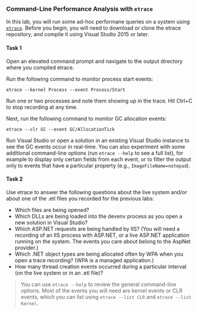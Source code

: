 ### Command-Line Performance Analysis with `etrace`

In this lab, you will run some ad-hoc performane queries on a system using [`etrace`](https://github.com/goldshtn/etrace). Before you begin, you will need to download or clone the etrace repository, and compile it using Visual Studio 2015 or later.

#### Task 1

Open an elevated command prompt and navigate to the output directory where you compiled etrace.

Run the following command to monitor process start events:

```
etrace --kernel Process --event Process/Start
```

Run one or two processes and note them showing up in the trace. Hit Ctrl+C to stop recording at any time.

Next, run the following command to monitor GC allocation events:

```
etrace --clr GC --event GC/AllocationTick
```

Run Visual Studio or open a solution in an existing Visual Studio instance to see the GC events occur in real-time. You can also experiment with some additional command-line options (run `etrace --help` to see a full list), for example to display only certain fields from each event, or to filter the output only to events that have a particular property (e.g., `ImageFileName=notepad`).

#### Task 2

Use etrace to answer the following questions about the live system and/or about one of the .etl files you recorded for the previous labs:

* Which files are being opened?
* Which DLLs are being loaded into the devenv process as you open a new solution in Visual Studio?
* Which ASP.NET requests are being handled by IIS? (You will need a recording of an IIS process with ASP.NET, or a live ASP.NET application running on the system. The events you care about belong to the AspNet provider.)
* Which .NET object types are being allocated often by WPA when you open a trace recording? (WPA is a managed application.)
* How many thread creation events occurred during a particular interval (on the live system or in an .etl file)?

> You can use `etrace --help` to review the general command-line options. Most of the events you will need are kernel events or CLR events, which you can list using `etrace --list CLR` and `etrace --list Kernel`.
